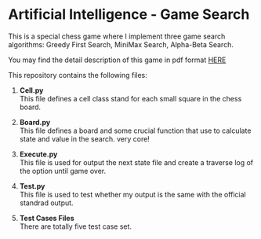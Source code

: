 # Artificial Intelligence - Game Search

This is a special chess game where I implement three game search algorithms: Greedy First Search, MiniMax Search, Alpha-Beta Search.

You may find the detail description of this game in pdf format [HERE](https://www.dropbox.com/s/wybwlq3fe0vokoj/AI_Game_Search_Description.pdf?dl=0&preview=AI_Game_Search_Description.pdf)

This repository contains the following files:<br />

1. **Cell.py**<br />
This file defines a cell class stand for each small square in the chess board.

2. **Board.py**<br />
This file defines a board and some crucial function that use to calculate state and value in the search. very core!

3. **Execute.py**<br />
This file is used for output the next state file and create a traverse log of the option until game over.

4. **Test.py**<br />
This file is used to test whether my output is the same with the official standrad output.

5. **Test Cases Files**<br />
There are totally five test case set.


